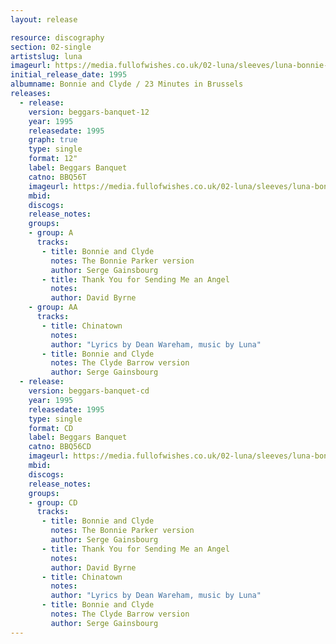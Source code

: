 ```yaml
---
layout: release

resource: discography
section: 02-single
artistslug: luna
imageurl: https://media.fullofwishes.co.uk/02-luna/sleeves/luna-bonnie-and-clyde.jpg
initial_release_date: 1995
albumname: Bonnie and Clyde / 23 Minutes in Brussels
releases:
  - release:
    version: beggars-banquet-12
    year: 1995
    releasedate: 1995
    graph: true
    type: single
    format: 12"
    label: Beggars Banquet
    catno: BBQ56T
    imageurl: https://media.fullofwishes.co.uk/02-luna/sleeves/luna-bonnie-and-clyde.jpg
    mbid:
    discogs:
    release_notes:
    groups:
    - group: A
      tracks:
       - title: Bonnie and Clyde
         notes: The Bonnie Parker version
         author: Serge Gainsbourg
       - title: Thank You for Sending Me an Angel
         notes:
         author: David Byrne
    - group: AA
      tracks:
       - title: Chinatown
         notes:
         author: "Lyrics by Dean Wareham, music by Luna"
       - title: Bonnie and Clyde
         notes: The Clyde Barrow version
         author: Serge Gainsbourg
  - release:
    version: beggars-banquet-cd
    year: 1995
    releasedate: 1995
    type: single
    format: CD
    label: Beggars Banquet
    catno: BBQ56CD
    imageurl: https://media.fullofwishes.co.uk/02-luna/sleeves/luna-bonnie-and-clyde.jpg
    mbid:
    discogs:
    release_notes:
    groups:
    - group: CD
      tracks:
       - title: Bonnie and Clyde
         notes: The Bonnie Parker version
         author: Serge Gainsbourg
       - title: Thank You for Sending Me an Angel
         notes:
         author: David Byrne
       - title: Chinatown
         notes:
         author: "Lyrics by Dean Wareham, music by Luna"
       - title: Bonnie and Clyde
         notes: The Clyde Barrow version
         author: Serge Gainsbourg
---
```

